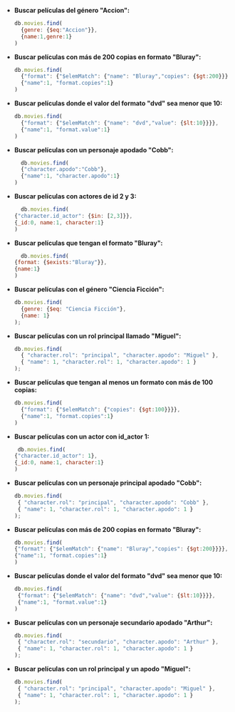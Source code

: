 - **Buscar películas del género "Accion":**
  
  ```javascript
  db.movies.find(
    {genre: {$eq:"Accion"}},
    {name:1,genre:1}
  )
  ```
  
- **Buscar películas con más de 200 copias en formato "Bluray":**
  
  ```javascript
  db.movies.find(
    {"format": {"$elemMatch": {"name": "Bluray","copies": {$gt:200}}}},
    {"name":1, "format.copies":1}
  )
  ```
  
- **Buscar películas donde el valor del formato "dvd" sea menor que 10:**
  
  ```javascript
  db.movies.find(
    {"format": {"$elemMatch": {"name": "dvd","value": {$lt:10}}}},
    {"name":1, "format.value":1}
  )
  ```
  
- **Buscar películas con un personaje apodado "Cobb":**
  
  ```javascript
    db.movies.find(
    {"character.apodo":"Cobb"},
    {"name":1, "character.apodo":1}
  )
  ```
  
- **Buscar películas con actores de id 2 y 3:**
  
  ```javascript
    db.movies.find(
  {"character.id_actor": {$in: [2,3]}},
  {_id:0, name:1, character:1}
  )
  ```
  
- **Buscar películas que tengan el formato "Bluray":**
  
  ```javascript
    db.movies.find(
  {format: {$exists:"Bluray"}},
  {name:1}
  )
  ```
  
- **Buscar películas con el género "Ciencia Ficción":**
  
  ```javascript
  db.movies.find(
    {genre: {$eq: "Ciencia Ficción"},
    {name: 1}
  );
  ```
  
- **Buscar películas con un rol principal llamado "Miguel":**
  
  ```javascript
  db.movies.find(
    { "character.rol": "principal", "character.apodo": "Miguel" },
    { "name": 1, "character.rol": 1, "character.apodo": 1 }
  );
  ```
  
- **Buscar películas que tengan al menos un formato con más de 100 copias:**
  
  ```javascript
  db.movies.find(
    {"format": {"$elemMatch": {"copies": {$gt:100}}}},
    {"name":1, "format.copies":1}
  )
  ```
  
- **Buscar películas con un actor con id_actor 1:**
  
  ```javascript
   db.movies.find(
  {"character.id_actor": 1},
  {_id:0, name:1, character:1}
  )
  ```
  
- **Buscar películas con un personaje principal apodado "Cobb":**
  
  ```javascript
  db.movies.find(
   { "character.rol": "principal", "character.apodo": "Cobb" },
   { "name": 1, "character.rol": 1, "character.apodo": 1 }
  );
  ```
  
- **Buscar películas con más de 200 copias en formato "Bluray":**
  
  ```javascript
  db.movies.find(
  {"format": {"$elemMatch": {"name": "Bluray","copies": {$gt:200}}}},
  {"name":1, "format.copies":1}
  )
  ```
  
- **Buscar películas donde el valor del formato "dvd" sea menor que 10:**
  
  ```javascript
  db.movies.find(
   {"format": {"$elemMatch": {"name": "dvd","value": {$lt:10}}}},
   {"name":1, "format.value":1}
  )
  ```
  
- **Buscar películas con un personaje secundario apodado "Arthur":**
  
  ```javascript
  db.movies.find(
   { "character.rol": "secundario", "character.apodo": "Arthur" },
   { "name": 1, "character.rol": 1, "character.apodo": 1 }
  );
  ```
  
- **Buscar películas con un rol principal y un apodo "Miguel":**
  
  ```javascript
  db.movies.find(
   { "character.rol": "principal", "character.apodo": "Miguel" },
   { "name": 1, "character.rol": 1, "character.apodo": 1 }
  );
  ```